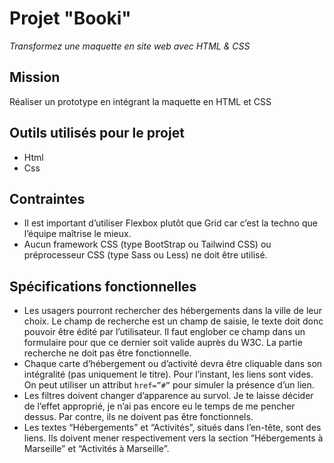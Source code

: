 # Projet "Booki"
_Transformez une maquette en site web avec HTML & CSS_

## Mission 
Réaliser un prototype en intégrant la maquette en HTML et CSS  

## Outils utilisés pour le projet  

  * Html
  * Css

## Contraintes  
  * Il est important d’utiliser Flexbox plutôt que Grid car c’est la techno que l’équipe maîtrise le mieux.
  * Aucun framework CSS (type BootStrap ou Tailwind CSS) ou préprocesseur CSS (type Sass ou Less) ne doit être utilisé.

## Spécifications fonctionnelles  

  * Les usagers pourront rechercher des hébergements dans la ville de leur choix. Le champ de recherche est un champ de saisie, le texte doit donc pouvoir être édité par l’utilisateur. Il faut englober ce champ dans un formulaire pour que ce dernier soit valide auprès du W3C. La partie recherche ne doit pas être fonctionnelle.
  * Chaque carte d’hébergement ou d’activité devra être cliquable dans son intégralité (pas uniquement le titre). Pour l’instant, les liens sont vides. On peut utiliser un attribut `href=”#”` pour simuler la présence d’un lien. 
  * Les filtres doivent changer d’apparence au survol. Je te laisse décider de l’effet approprié, je n’ai pas encore eu le temps de me pencher dessus. Par contre, ils ne doivent pas être fonctionnels. 
  * Les textes “Hébergements” et “Activités”, situés dans l’en-tête, sont des liens. Ils doivent mener respectivement vers la section “Hébergements à Marseille” et “Activités à Marseille”.
